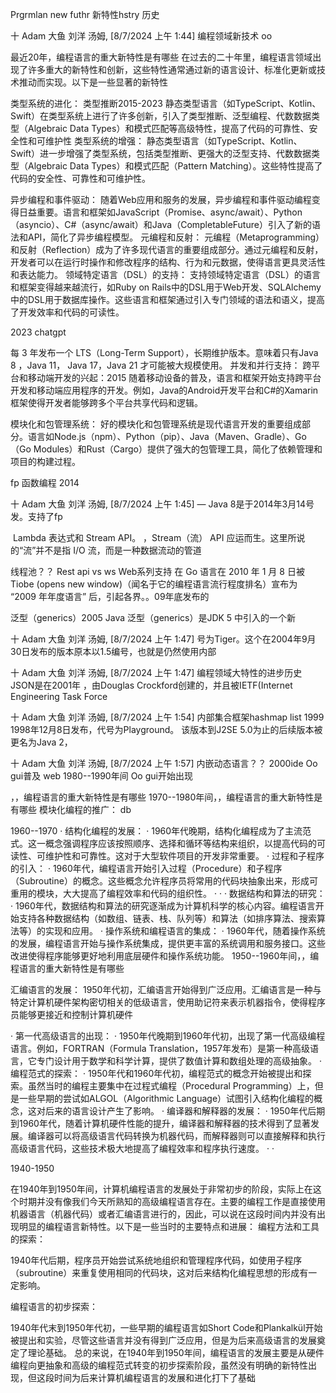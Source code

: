 Prgrmlan new futhr  新特性hstry 历史


十 Adam 大鱼 刘洋 汤姆, [8/7/2024 上午 1:44]
编程领域新技术 oo

最近20年，编程语言的重大新特性是有哪些
 在过去的二十年里，编程语言领域出现了许多重大的新特性和创新，这些特性通常通过新的语言设计、标准化更新或技术推动而实现。以下是一些显著的新特性

类型系统的进化： 类型推断2015-2023
静态类型语言（如TypeScript、Kotlin、Swift）在类型系统上进行了许多创新，引入了类型推断、泛型编程、代数数据类型（Algebraic Data Types）和模式匹配等高级特性，提高了代码的可靠性、安全性和可维护性
类型系统的增强：
静态类型语言（如TypeScript、Kotlin、Swift）进一步增强了类型系统，包括类型推断、更强大的泛型支持、代数数据类型（Algebraic Data Types）和模式匹配（Pattern Matching）。这些特性提高了代码的安全性、可靠性和可维护性。

异步编程和事件驱动：
随着Web应用和服务的发展，异步编程和事件驱动编程变得日益重要。语言和框架如JavaScript（Promise、async/await）、Python（asyncio）、C#（async/await）和Java（CompletableFuture）引入了新的语法和API，简化了异步编程模型。
元编程和反射：
元编程（Metaprogramming）和反射（Reflection）成为了许多现代语言的重要组成部分。通过元编程和反射，开发者可以在运行时操作和修改程序的结构、行为和元数据，使得语言更具灵活性和表达能力。
领域特定语言（DSL）的支持：
支持领域特定语言（DSL）的语言和框架变得越来越流行，如Ruby on Rails中的DSL用于Web开发、SQLAlchemy中的DSL用于数据库操作。这些语言和框架通过引入专门领域的语法和语义，提高了开发效率和代码的可读性。

2023 chatgpt

每 3 年发布一个 LTS（Long-Term Support），长期维护版本。意味着只有Java 8 ，Java 11， Java 17，Java 21 才可能被大规模使用。
并发和并行支持：
跨平台和移动端开发的兴起：2015
随着移动设备的普及，语言和框架开始支持跨平台开发和移动端应用程序的开发。例如，Java的Android开发平台和C#的Xamarin框架使得开发者能够跨多个平台共享代码和逻辑。

模块化和包管理系统：
好的模块化和包管理系统是现代语言开发的重要组成部分。语言如Node.js（npm）、Python（pip）、Java（Maven、Gradle）、Go（Go Modules）和Rust（Cargo）提供了强大的包管理工具，简化了依赖管理和项目的构建过程。

fp 函数编程 2014

十 Adam 大鱼 刘洋 汤姆, [8/7/2024 上午 1:45]
— Java 8是于2014年3月14号发。支持了fp

 Lambda 表达式和 Stream API。
，Stream（流） API 应运而生。这里所说的“流”并不是指 I/O 流，而是一种数据流动的管道

线程池？？
Rest api  vs ws
Web系列支持
 在 Go 语言在 2010 
年 1 月 8 日被 Tiobe (opens new window)（闻名于它的编程语言流行程度排名）宣布为 “2009 年年度语言” 后，引起各界。。09年底发布的

 泛型（generics）2005
Java 泛型（generics）是JDK 5 中引入的一个新

十 Adam 大鱼 刘洋 汤姆, [8/7/2024 上午 1:47]
号为Tiger。这个在2004年9月30日发布的版本原本以1.5编号，也就是仍然使用内部

十 Adam 大鱼 刘洋 汤姆, [8/7/2024 上午 1:47]
编程领域大特性的进步历史
JSON是在2001年
，由Douglas Crockford创建的，并且被IETF(Internet Engineering Task Force

十 Adam 大鱼 刘洋 汤姆, [8/7/2024 上午 1:54]
内部集合框架hashmap list 1999
 1998年12月8日发布，代号为Playground。 该版本到J2SE 5.0为止的后续版本被更名为Java 2，

十 Adam 大鱼 刘洋 汤姆, [8/7/2024 上午 1:57]
内嵌动态语言？？
2000ide  Oo gui普及 web
1980--1990年间 Oo gui开始出现

，，编程语言的重大新特性是有哪些
1970--1980年间，，编程语言的重大新特性是有哪些
模块化编程的推广： db

1960--1970
·  结构化编程的发展：
·  1960年代晚期，结构化编程成为了主流范式。这一概念强调程序应该按照顺序、选择和循环等结构来组织，以提高代码的可读性、可维护性和可靠性。这对于大型软件项目的开发非常重要。
·  过程和子程序的引入：
·  1960年代，编程语言开始引入过程（Procedure）和子程序（Subroutine）的概念。这些概念允许程序员将常用的代码块抽象出来，形成可重用的模块，大大提高了编程效率和代码的组织性。
·  ·  ·  数据结构和算法的研究：
·  1960年代，数据结构和算法的研究逐渐成为计算机科学的核心内容。编程语言开始支持各种数据结构（如数组、链表、栈、队列等）和算法（如排序算法、搜索算法等）的实现和应用。
·  操作系统和编程语言的集成：
·  1960年代，随着操作系统的发展，编程语言开始与操作系统集成，提供更丰富的系统调用和服务接口。这些改进使得程序能够更好地利用底层硬件和操作系统功能。
1950--1960年间，，编程语言的重大新特性是有哪些

汇编语言的发展：
1950年代初，汇编语言开始得到广泛应用。汇编语言是一种与特定计算机硬件架构密切相关的低级语言，使用助记符来表示机器指令，使得程序员能够更接近和控制计算机硬件

·  第一代高级语言的出现：
·  1950年代晚期到1960年代初，出现了第一代高级编程语言。例如，FORTRAN（Formula Translation，1957年发布）是第一种高级语言，它专门设计用于数学和科学计算，提供了数值计算和数组处理的高级抽象。
·  编程范式的探索：
·  1950年代和1960年代初，编程范式的概念开始被提出和探索。虽然当时的编程主要集中在过程式编程（Procedural Programming）上，但是一些早期的尝试如ALGOL（Algorithmic Language）试图引入结构化编程的概念，这对后来的语言设计产生了影响。
·  编译器和解释器的发展：
·  1950年代后期到1960年代，随着计算机硬件性能的提升，编译器和解释器的技术得到了显著发展。编译器可以将高级语言代码转换为机器代码，而解释器则可以直接解释和执行高级语言代码，这些技术极大地提高了编程效率和程序执行速度。
·  ·  

1940-1950

在1940年到1950年间，计算机编程语言的发展处于非常初步的阶段，实际上在这个时期并没有像我们今天所熟知的高级编程语言存在。主要的编程工作是直接使用机器语言（机器代码）或者汇编语言进行的，因此，可以说在这段时间内并没有出现明显的编程语言新特性。以下是一些当时的主要特点和进展：
编程方法和工具的探索：

1940年代后期，程序员开始尝试系统地组织和管理程序代码，如使用子程序（subroutine）来重复使用相同的代码块，这对后来结构化编程思想的形成有一定影响。

编程语言的初步探索：

1940年代末到1950年代初，一些早期的编程语言如Short Code和Plankalkül开始被提出和实验，尽管这些语言并没有得到广泛应用，但是为后来高级语言的发展奠定了理论基础。
总的来说，在1940年到1950年间，编程语言的发展主要是从硬件编程向更抽象和高级的编程范式转变的初步探索阶段，虽然没有明确的新特性出现，但这段时间为后来计算机编程语言的发展和进化打下了基础

